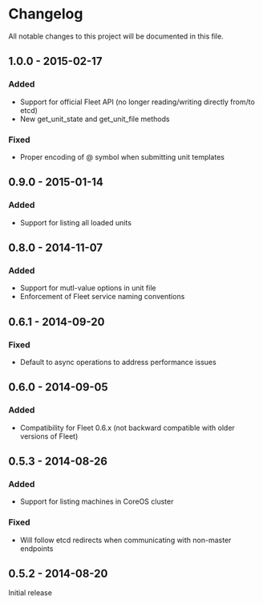 # Changelog
All notable changes to this project will be documented in this file.

1.0.0 - 2015-02-17
------------------

### Added
- Support for official Fleet API (no longer reading/writing directly from/to etcd)
- New get_unit_state and get_unit_file methods

### Fixed
- Proper encoding of @ symbol when submitting unit templates

0.9.0 - 2015-01-14
------------------

### Added
- Support for listing all loaded units

0.8.0 - 2014-11-07
------------------

### Added
- Support for mutl-value options in unit file
- Enforcement of Fleet service naming conventions

0.6.1 - 2014-09-20
------------------

### Fixed
- Default to async operations to address performance issues

0.6.0 - 2014-09-05
------------------

### Added
- Compatibility for Fleet 0.6.x (not backward compatible with older versions of Fleet)

0.5.3 - 2014-08-26
------------------

### Added
- Support for listing machines in CoreOS cluster

### Fixed
- Will follow etcd redirects when communicating with non-master endpoints

0.5.2 - 2014-08-20
------------------

Initial release
